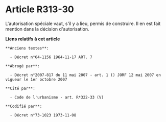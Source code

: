 # Article R313-30

L'autorisation spéciale vaut, s'il y a lieu, permis de construire. Il en est fait mention dans la décision d'autorisation.

**Liens relatifs à cet article**

	**Anciens textes**:

	  - Décret n°64-1156 1964-11-17 ART. 7

	**Abrogé par**:

	  - Décret n°2007-817 du 11 mai 2007 - art. 1 () JORF 12 mai 2007 en vigueur le 1er octobre 2007

	**Cité par**:

	  - Code de l'urbanisme - art. R*322-33 (V)

	**Codifié par**:

	  - Décret n°73-1023 1973-11-08
